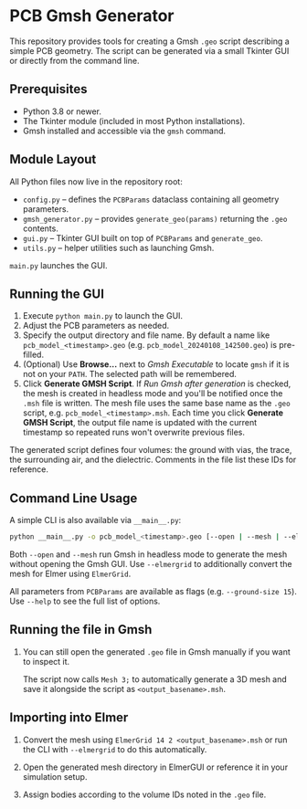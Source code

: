 # PCB Gmsh Generator

This repository provides tools for creating a Gmsh `.geo` script describing a simple PCB geometry.  The script can be generated via a small Tkinter GUI or directly from the command line.

## Prerequisites
- Python 3.8 or newer.
- The Tkinter module (included in most Python installations).
- Gmsh installed and accessible via the `gmsh` command.

## Module Layout
All Python files now live in the repository root:
- `config.py` – defines the `PCBParams` dataclass containing all geometry parameters.
- `gmsh_generator.py` – provides `generate_geo(params)` returning the `.geo` contents.
- `gui.py` – Tkinter GUI built on top of `PCBParams` and `generate_geo`.
- `utils.py` – helper utilities such as launching Gmsh.

`main.py` launches the GUI.

## Running the GUI
1. Execute `python main.py` to launch the GUI.
2. Adjust the PCB parameters as needed.
3. Specify the output directory and file name. By default a name like
   `pcb_model_<timestamp>.geo` (e.g. `pcb_model_20240108_142500.geo`) is pre-filled.
4. (Optional) Use **Browse...** next to *Gmsh Executable* to locate `gmsh` if it is not on your `PATH`. The selected path will be remembered.
5. Click **Generate GMSH Script**. If *Run Gmsh after generation* is checked, the
   mesh is created in headless mode and you'll be notified once the `.msh` file is
   written. The mesh file uses the same base name as the `.geo` script, e.g.
   `pcb_model_<timestamp>.msh`.
   Each time you click **Generate GMSH Script**, the output file name is updated
   with the current timestamp so repeated runs won't overwrite previous files.

The generated script defines four volumes: the ground with vias, the trace, the surrounding air, and the dielectric. Comments in the file list these IDs for reference.

## Command Line Usage
A simple CLI is also available via `__main__.py`:

```bash
python __main__.py -o pcb_model_<timestamp>.geo [--open | --mesh | --elmergrid] [--param value ...]
```

Both `--open` and `--mesh` run Gmsh in headless mode to generate the mesh without opening the Gmsh GUI. Use `--elmergrid` to additionally convert the mesh for Elmer using `ElmerGrid`.

All parameters from `PCBParams` are available as flags (e.g. `--ground-size 15`). Use `--help` to see the full list of options.

## Running the file in Gmsh
1. You can still open the generated `.geo` file in Gmsh manually if you want to inspect it.

   The script now calls `Mesh 3;` to automatically generate a 3D mesh and save it
   alongside the script as `<output_basename>.msh`.

## Importing into Elmer
1. Convert the mesh using `ElmerGrid 14 2 <output_basename>.msh` or run the CLI with `--elmergrid` to do this automatically.



2. Open the generated mesh directory in ElmerGUI or reference it in your simulation setup.
3. Assign bodies according to the volume IDs noted in the `.geo` file.
